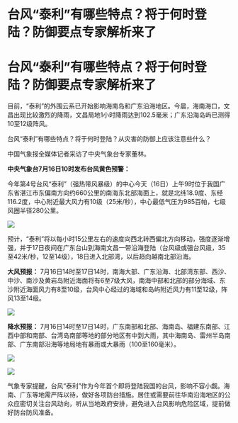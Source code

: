 # 台风“泰利”有哪些特点？将于何时登陆？防御要点专家解析来了

# 台风“泰利”有哪些特点？将于何时登陆？防御要点专家解析来了

目前，“泰利”的外围云系已开始影响海南岛和广东沿海地区。今晨，海南海口，文昌出现比较激烈的降雨，文昌局地1小时降雨达到102.5毫米；广东沿海岛屿已测得10至12级阵风。

台风“泰利”有哪些特点？将于何时登陆？从灾害的防御上应该注意些什么？

中国气象报全媒体记者采访了中央气象台专家董林。

**中央气象台7月16日10时发布台风黄色预警：**

今年第4号台风“泰利”（强热带风暴级）的中心今天（16日）上午9时位于我国广东省湛江市东偏南方向约660公里的南海东北部海面上，就是北纬18.9度、东经116.2度，中心附近最大风力有10级（25米/秒），中心最低气压为985百帕，七级风圈半径280公里。

![](https://inews.gtimg.com/om_bt/OxWawAGeGSLquevQkoTe_R8DH7nAM0OYs9o6wik5TAnf8AA/1000)

预计，“泰利”将以每小时15公里左右的速度向西北转西偏北方向移动，强度逐渐增强，并于17日夜间在广东台山到海南文昌一带沿海登陆（台风级或强台风级，35至42米/秒，12至14级），18日进入北部湾，以后趋向越南北部沿海。

**大风预报：**
7月16日14时至17日14时，南海大部、广东沿海、北部湾东部、西沙、中沙、南沙及黄岩岛附近海面将有6至7级大风，南海中部和北部的部分海域、东沙附近海面风力有8至10级，台风中心经过的海域和岛屿附近风力有11至12级，阵风13至14级。

![](https://inews.gtimg.com/om_bt/OwD4v-3Digfa3Vxn2x01dbAq6vyee4ZyRC21UY7_S05pEAA/1000)

**降水预报：**
7月16日14时至17日14时，广东南部和北部、海南岛、福建东南部、江西中部和南部、台湾岛南部等地的部分地区有中到大雨，其中海南岛、雷州半岛南部、广东南部沿海等地局地有暴雨或大暴雨（100至160毫米）。

![](https://inews.gtimg.com/om_bt/Oi_c4p4EBoNl9e47-Rv0AUnyus1gqJ8Kb4pVJRELo0TfwAA/1000)

![](https://inews.gtimg.com/om_bt/OHTREfQPgbz9IvdwNtd6KBvP3FZSlIuPvrLihznPJ9mM8AA/1000)

气象专家提醒，台风“泰利”作为今年首个即将登陆我国的台风，影响不容小觑。海南、广东等地需严阵以待，做好各项防台措施。居住或需要前往华南沿海地区的公众应密切关注台风动向，听从当地政府安排，避免进入台风影响危险区域，提前做好防台防风准备。

